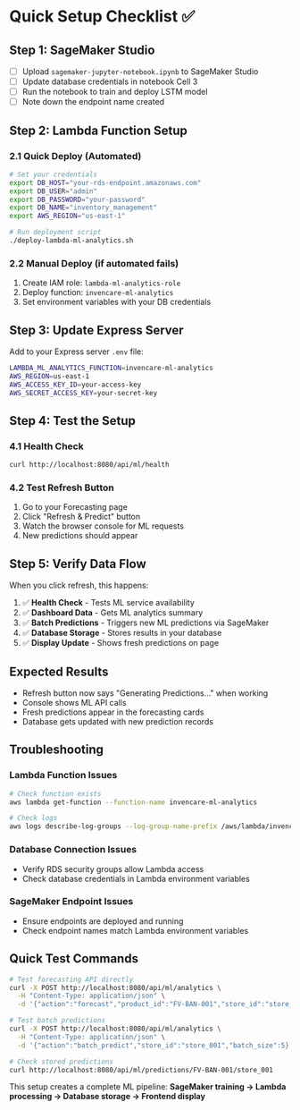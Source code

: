 # Quick Setup Checklist ✅

## Step 1: SageMaker Studio

- [ ] Upload `sagemaker-jupyter-notebook.ipynb` to SageMaker Studio
- [ ] Update database credentials in notebook Cell 3
- [ ] Run the notebook to train and deploy LSTM model
- [ ] Note down the endpoint name created

## Step 2: Lambda Function Setup

### 2.1 Quick Deploy (Automated)

```bash
# Set your credentials
export DB_HOST="your-rds-endpoint.amazonaws.com"
export DB_USER="admin"
export DB_PASSWORD="your-password"
export DB_NAME="inventory_management"
export AWS_REGION="us-east-1"

# Run deployment script
./deploy-lambda-ml-analytics.sh
```

### 2.2 Manual Deploy (if automated fails)

1. Create IAM role: `lambda-ml-analytics-role`
2. Deploy function: `invencare-ml-analytics`
3. Set environment variables with your DB credentials

## Step 3: Update Express Server

Add to your Express server `.env` file:

```bash
LAMBDA_ML_ANALYTICS_FUNCTION=invencare-ml-analytics
AWS_REGION=us-east-1
AWS_ACCESS_KEY_ID=your-access-key
AWS_SECRET_ACCESS_KEY=your-secret-key
```

## Step 4: Test the Setup

### 4.1 Health Check

```bash
curl http://localhost:8080/api/ml/health
```

### 4.2 Test Refresh Button

1. Go to your Forecasting page
2. Click "Refresh & Predict" button
3. Watch the browser console for ML requests
4. New predictions should appear

## Step 5: Verify Data Flow

When you click refresh, this happens:

1. ✅ **Health Check** - Tests ML service availability
2. ✅ **Dashboard Data** - Gets ML analytics summary
3. ✅ **Batch Predictions** - Triggers new ML predictions via SageMaker
4. ✅ **Database Storage** - Stores results in your database
5. ✅ **Display Update** - Shows fresh predictions on page

## Expected Results

- Refresh button now says "Generating Predictions..." when working
- Console shows ML API calls
- Fresh predictions appear in the forecasting cards
- Database gets updated with new prediction records

## Troubleshooting

### Lambda Function Issues

```bash
# Check function exists
aws lambda get-function --function-name invencare-ml-analytics

# Check logs
aws logs describe-log-groups --log-group-name-prefix /aws/lambda/invencare-ml-analytics
```

### Database Connection Issues

- Verify RDS security groups allow Lambda access
- Check database credentials in Lambda environment variables

### SageMaker Endpoint Issues

- Ensure endpoints are deployed and running
- Check endpoint names match Lambda environment variables

## Quick Test Commands

```bash
# Test forecasting API directly
curl -X POST http://localhost:8080/api/ml/analytics \
  -H "Content-Type: application/json" \
  -d '{"action":"forecast","product_id":"FV-BAN-001","store_id":"store_001","forecast_days":7}'

# Test batch predictions
curl -X POST http://localhost:8080/api/ml/analytics \
  -H "Content-Type: application/json" \
  -d '{"action":"batch_predict","store_id":"store_001","batch_size":5}'

# Check stored predictions
curl http://localhost:8080/api/ml/predictions/FV-BAN-001/store_001
```

This setup creates a complete ML pipeline: **SageMaker training → Lambda processing → Database storage → Frontend display**
